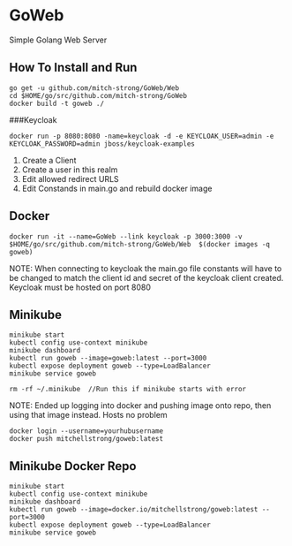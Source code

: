 # GoWeb
Simple Golang Web Server

## How To Install and Run
```
go get -u github.com/mitch-strong/GoWeb/Web
cd $HOME/go/src/github.com/mitch-strong/GoWeb
docker build -t goweb ./
```

###Keycloak
```
docker run -p 8080:8080 -name=keycloak -d -e KEYCLOAK_USER=admin -e KEYCLOAK_PASSWORD=admin jboss/keycloak-examples
```
1. Create a Client
2. Create a user in this realm
3. Edit allowed redirect URLS
4. Edit Constands in main.go and rebuild docker image

## Docker 
```
docker run -it --name=GoWeb --link keycloak -p 3000:3000 -v $HOME/go/src/github.com/mitch-strong/GoWeb/Web  $(docker images -q goweb)
```

NOTE:  When connecting to keycloak the main.go file constants will have to be changed to match the client id and secret of the keycloak client created.  Keycloak must be hosted on port 8080

## Minikube
```
minikube start
kubectl config use-context minikube
minikube dashboard
kubectl run goweb --image=goweb:latest --port=3000 
kubectl expose deployment goweb --type=LoadBalancer
minikube service goweb
```
```
rm -rf ~/.minikube  //Run this if minikube starts with error
```

NOTE:  Ended up logging into docker and pushing image onto repo, then using that image instead.  Hosts no problem
```
docker login --username=yourhubusername
docker push mitchellstrong/goweb:latest
```
## Minikube Docker Repo
```
minikube start
kubectl config use-context minikube
minikube dashboard
kubectl run goweb --image=docker.io/mitchellstrong/goweb:latest --port=3000 
kubectl expose deployment goweb --type=LoadBalancer
minikube service goweb
```
